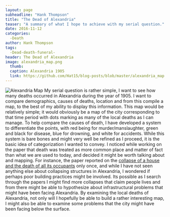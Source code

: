 ```yaml
---
layout: page
subheadline: "Hank Thompson"
title: "The Dead of Alexandria"
teaser: "A summary of what I hope to achieve with my serial question."
date: 2016-11-12
categories:
  -Death
author: Hank Thompson
tags:
  -Dead-death-funeral-
header: The Dead of Alexandria
image: alexandria_map.png
  thumb:
  caption: Alexandria 1905
  link: https://github.com/Hat15/blog-posts/blob/master/alexandria_map.png
---
```

![Alexandria Map](alexandria_map.png)
My serial question is rather simple, I want to see how many deaths occurred in Alexandria during the year of 1905. I want to compare demographics, causes of deaths, location and from this compile a map, to the best of my ability to display this information. This map would be relatively simple; it would obviously be a map of the city corresponding to that time period with dots marking as many of the local deaths as I can manage. To help compare the causes of death, I have developed a system to differentiate the points, with red being for murder/manslaughter, green and black for disease, blue for drowning, and white for accidents. While this system is bare bones and might very well be refined as I proceed, it is the basic idea of categorization I wanted to convey.
I noticed while working on the paper that death was treated as more common place and matter of fact than what we are used to today, and decided it might be worth talking about and mapping. For instance, the paper reported on the [collapse of a house and the death of all its occupants](https://dig-eg-gaz.github.io/curiosities/building-collapse-hank-thompson/) only once, and while I have not seen anything else about collapsing structures in Alexandria, I wondered if perhaps poor building practices might be involved. Its possible as I search through the papers I might find more collapses that claim people lives and from there might be able to hypothesize about infrastructural problems that might have been facing Alexandria.
By examining the local deaths of Alexandria, not only will I hopefully be able to build a rather interesting map, I might also be able to examine some problems that the city might have been facing below the surface.
